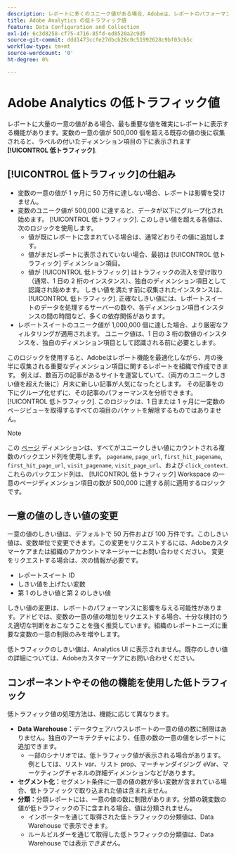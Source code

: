 ```yaml
---
description: レポートに多くのユニーク値がある場合、Adobeは、レポートのパフォーマンスを向上させるために低トラフィックディメンション項目を使用します。
title: Adobe Analytics の低トラフィック値
feature: Data Configuration and Collection
exl-id: 6c3d8258-cf75-4716-85fd-ed8520a2c9d5
source-git-commit: ddd1473ccfe27dbcb28c0c51992628c9bf03cb5c
workflow-type: tm+mt
source-wordcount: '0'
ht-degree: 0%

---
```


# Adobe Analytics の低トラフィック値

レポートに大量の一意の値がある場合、最も重要な値を確実にレポートに表示する機能があります。変数の一意の値が 500,000 個を超える既存の値の後に収集されると、ラベルの付いたディメンション項目の下に表示されます **[!UICONTROL 低トラフィック]**.

## [!UICONTROL 低トラフィック]の仕組み

* 変数の一意の値が 1 ヶ月に 50 万件に達しない場合、レポートは影響を受けません。
* 変数のユニーク値が 500,000 に達すると、データが以下にグループ化され始めます。 [!UICONTROL 低トラフィック]. このしきい値を超える各値は、次のロジックを使用します。
   * 値が既にレポートに含まれている場合は、通常どおりその値に追加します。
   * 値がまだレポートに表示されていない場合、最初は [!UICONTROL 低トラフィック] ディメンション項目。
   * 値が [!UICONTROL 低トラフィック] はトラフィックの流入を受け取り（通常、1 日の 2 桁のインスタンス）、独自のディメンション項目として認識され始めます。 しきい値を満たす前に収集されたインスタンスは、 [!UICONTROL 低トラフィック]. 正確なしきい値には、レポートスイートのデータを処理するサーバーの数や、各ディメンション項目インスタンスの間の時間など、多くの依存関係があります。
* レポートスイートのユニーク値が 1,000,000 個に達した場合、より厳密なフィルタリングが適用されます。 ユニーク値は、1 日の 3 桁の数値のインスタンスを、独自のディメンション項目として認識される前に必要とします。

このロジックを使用すると、Adobeはレポート機能を最適化しながら、月の後半に収集される重要なディメンション項目に関するレポートを組織で作成できます。 例えば、数百万の記事があるサイトを運営していて、（両方のユニークしきい値を超えた後に）月末に新しい記事が人気になったとします。 その記事をの下にグループ化せずに、その記事のパフォーマンスを分析できます。 [!UICONTROL 低トラフィック]. このロジックは、1 日または 1 ヶ月に一定数のページビューを取得するすべての項目のバケットを解除するものではありません。

>[!NOTE]
>この [ページ](../components/dimensions/page.md) ディメンションは、すべてがユニークしきい値にカウントされる複数のバックエンド列を使用します。 `pagename`, `page_url`, `first_hit_pagename`, `first_hit_page_url`, `visit_pagename`, `visit_page_url`、および `click_context`. これらのバックエンド列は、 [!UICONTROL 低トラフィック] Workspace の一意のページディメンション項目の数が 500,000 に達する前に適用するロジックです。

## 一意の値のしきい値の変更

一意の値のしきい値は、デフォルトで 50 万件および 100 万件です。このしきい値は、変数単位で変更できます。この変更をリクエストするには、Adobeカスタマーケアまたは組織のアカウントマネージャーにお問い合わせください。 変更をリクエストする場合は、次の情報が必要です。

* レポートスイート ID
* しきい値を上げたい変数
* 第 1 のしきい値と第 2 のしきい値

しきい値の変更は、レポートのパフォーマンスに影響を与える可能性があります。アドビでは、変数の一意の値の増加をリクエストする場合、十分な検討のうえ適切な判断をおこなうことを強く推奨しています。組織のレポートニーズに重要な変数の一意の制限のみを増やします。

低トラフィックのしきい値は、Analytics UI に表示されません。既存のしきい値の詳細については、Adobeカスタマーケアにお問い合わせください。

## コンポーネントやその他の機能を使用した低トラフィック

低トラフィック値の処理方法は、機能に応じて異なります。

* **Data Warehouse：**&#x200B;データウェアハウスレポートの一意の値の数に制限はありません。独自のアーキテクチャにより、任意の数の一意の値をレポートに追加できます。
   * 一部のシナリオでは、低トラフィック値が表示される場合があります。例としては、リスト var、リスト prop、マーチャンダイジング eVar、マーケティングチャネルの詳細ディメンションなどがあります。
* **セグメント化：**&#x200B;セグメント条件に一意の値の数が多い変数が含まれている場合、低トラフィックで取り込まれた値は含まれません。
* **分類：**&#x200B;分類レポートには、一意の値の数に制限があります。分類の親変数の値が低トラフィックの下に含まれる場合、値は分類されません。
   * インポーターを通じて取得された低トラフィックの分類値は、Data Warehouse で表示できます。<!-- AN-115871 -->
   * ルールビルダーを通じて取得した低トラフィックの分類値は、Data Warehouse では表示&#x200B;*できません*。<!-- AN-122872 -->
